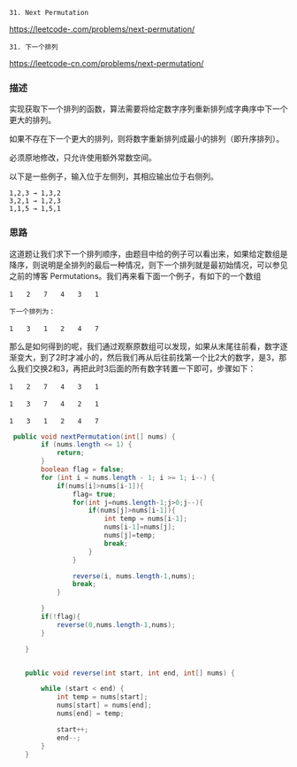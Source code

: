 `31. Next Permutation`

<https://leetcode-.com/problems/next-permutation/>

`31. 下一个排列`

<https://leetcode-cn.com/problems/next-permutation/>

### 描述
实现获取下一个排列的函数，算法需要将给定数字序列重新排列成字典序中下一个更大的排列。

如果不存在下一个更大的排列，则将数字重新排列成最小的排列（即升序排列）。

必须原地修改，只允许使用额外常数空间。

以下是一些例子，输入位于左侧列，其相应输出位于右侧列。

````
1,2,3 → 1,3,2
3,2,1 → 1,2,3
1,1,5 → 1,5,1
````
### 思路

这道题让我们求下一个排列顺序，由题目中给的例子可以看出来，如果给定数组是降序，则说明是全排列的最后一种情况，则下一个排列就是最初始情况，可以参见之前的博客 Permutations。我们再来看下面一个例子，有如下的一个数组
````
1　　2　　7　　4　　3　　1

下一个排列为：

1　　3　　1　　2　　4　　7
````

那么是如何得到的呢，我们通过观察原数组可以发现，如果从末尾往前看，数字逐渐变大，到了2时才减小的，然后我们再从后往前找第一个比2大的数字，是3，那么我们交换2和3，再把此时3后面的所有数字转置一下即可，步骤如下：
````
1　　2　　7　　4　　3　　1

1　　3　　7　　4　　2　　1

1　　3　　1　　2　　4　　7
````

```java
 public void nextPermutation(int[] nums) {
        if (nums.length <= 1) {
            return;
        }
        boolean flag = false;
        for (int i = nums.length - 1; i >= 1; i--) {
            if(nums[i]>nums[i-1]){
                flag= true;
                for(int j=nums.length-1;j>0;j--){
                    if(nums[j]>nums[i-1]){
                        int temp = nums[i-1];
                        nums[i-1]=nums[j];
                        nums[j]=temp;
                        break;
                    }
                }

                reverse(i, nums.length-1,nums);
                break;
            }

        }
        if(!flag){
            reverse(0,nums.length-1,nums);
        }

    }


    public void reverse(int start, int end, int[] nums) {

        while (start < end) {
            int temp = nums[start];
            nums[start] = nums[end];
            nums[end] = temp;

            start++;
            end--;
        }
    }
```

